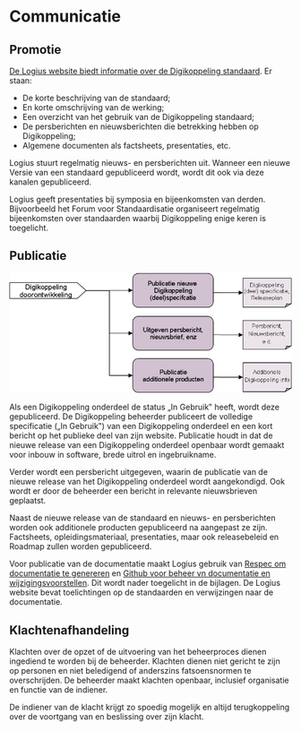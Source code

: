 # Communicatie

## Promotie

[De Logius website biedt informatie over de Digikoppeling standaard](https://logius.nl/diensten/digikoppeling). Er staan:
- De korte beschrijving van de standaard;
- En korte omschrijving van de werking;
- Een overzicht van het gebruik van de Digikoppeling standaard;
- De persberichten en nieuwsberichten die betrekking hebben op Digikoppeling;
- Algemene documenten als factsheets, presentaties, etc.

Logius stuurt regelmatig nieuws- en persberichten uit.
Wanneer een nieuwe Versie van een standaard gepubliceerd wordt,
wordt dit ook via deze kanalen gepubliceerd.

Logius geeft presentaties bij symposia en bijeenkomsten van derden.
Bijvoorbeeld het Forum voor Standaardisatie organiseert regelmatig
bijeenkomsten over standaarden waarbij Digikoppeling enige keren is
toegelicht.

## Publicatie

![Communicatie en PR](media/DK_Communicatie_en_PR.png)

Als een Digikoppeling onderdeel de status „In Gebruik‟ heeft, wordt deze
gepubliceerd. De Digikoppeling beheerder publiceert de volledige specificatie
(„In Gebruik‟) van een Digikoppeling onderdeel en een kort bericht op het
publieke deel van zijn website. Publicatie houdt in dat de nieuwe release
van een Digikoppeling onderdeel openbaar wordt gemaakt voor inbouw in
software, brede uitrol en ingebruikname.

Verder wordt een persbericht uitgegeven, waarin de publicatie van de nieuwe
release van het Digikoppeling onderdeel wordt aangekondigd. Ook wordt er door
de beheerder een bericht in relevante nieuwsbrieven geplaatst.

Naast de nieuwe release van de standaard en nieuws- en persberichten worden
ook additionele producten gepubliceerd na aangepast ze zijn. Factsheets,
opleidingsmateriaal, presentaties, maar ook releasebeleid en Roadmap zullen worden gepubliceerd.

Voor publicatie van de documentatie maakt Logius gebruik van [Respec om documentatie te genereren](#bijlage-gebruik-respec) en [Github voor beheer vn documentatie en wijzigingsvoorstellen](#bijlage-gebruik-github-in-het-beheerproces). Dit wordt nader toegelicht in de bijlagen. De Logius website
bevat toelichtingen op de standaarden en verwijzingen naar de documentatie.

## Klachtenafhandeling

Klachten over de opzet of de uitvoering van het beheerproces dienen
ingediend te worden bij de beheerder. Klachten dienen niet gericht te zijn op
personen en niet beledigend of anderszins fatsoensnormen te overschrijden.
De beheerder maakt klachten openbaar, inclusief organisatie en functie van
de indiener.

De indiener van de klacht krijgt zo spoedig mogelijk en altijd terugkoppeling
over de voortgang van en beslissing over zijn klacht.
